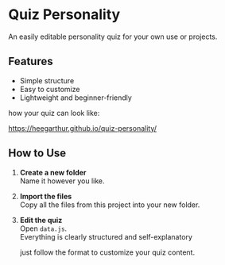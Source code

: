 # Quiz Personality

An easily editable personality quiz for your own use or projects.

## Features
- Simple structure
- Easy to customize
- Lightweight and beginner-friendly

how your quiz can look like:

https://heegarthur.github.io/quiz-personality/


## How to Use

1. **Create a new folder**  
   Name it however you like.

2. **Import the files**  
   Copy all the files from this project into your new folder.

3. **Edit the quiz**  
   Open `data.js`.  
   Everything is clearly structured and self-explanatory

   just follow the format to customize your quiz content.
